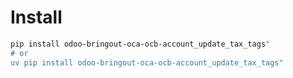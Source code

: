 # Install

```bash
pip install odoo-bringout-oca-ocb-account_update_tax_tags"
# or
uv pip install odoo-bringout-oca-ocb-account_update_tax_tags"
```
